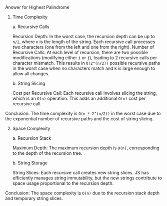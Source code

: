 Answer for Highest Palindrome

1.  Time Complexity

    a. Recursive Calls

    Recursion Depth:
    In the worst case, the recursion depth can be up to `n/2`, where `n` is the length of the string.
    Each recursive call processes two characters (one from the left and one from the right).
    Number of Recursive Calls:
    At each level of recursion, there are two possible modifications (modifying either `i` or `j`), leading to 2 recursive calls per character mismatch.
    This results in `O(2^(n/2))` possible recursive paths in the worst case when no characters match and k is large enough to allow all changes.

    b. String Slicing

    Cost per Recursive Call:
    Each recursive call involves slicing the string, which is an `O(n)` operation.
    This adds an additional `O(n)` cost per recursive call.

Conclusion: The time complexity is `O(n * 2^(n/2))` in the worst case due to the exponential number of recursive paths and the cost of string slicing.

2. Space Complexity

   a. Recursion Stack

   Maximum Depth:
   The maximum recursion depth is `O(n)`, corresponding to the depth of the recursion tree.

   b. String Storage

   String Slices:
   Each recursive call creates new string slices.
   JS has efficiently manages string immutability, but the new strings contribute to space usage proportional to the recursion depth.

Conclusion: The space complexity is `O(n)` due to the recursion stack depth and temporary string slices.
